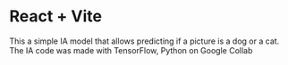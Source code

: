 # React + Vite

This a simple IA model that allows predicting if a picture is a dog or a cat. 
The IA code was made with TensorFlow, Python on Google Collab
